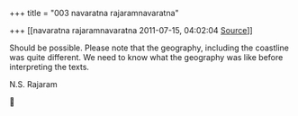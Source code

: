 +++
title = "003 navaratna rajaramnavaratna"

+++
[[navaratna rajaramnavaratna	2011-07-15, 04:02:04 [Source](https://groups.google.com/g/bvparishat/c/InmEWTW8Uec)]]





 Should be possible. Please note that the geography, including the coastline was quite different. We need to know what the geography was like before interpreting the texts.



N.S. Rajaram  
  



